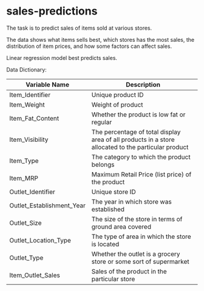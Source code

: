 # sales-predictions

The task is to predict sales of items sold at various stores. 

The data shows what items sells best, which stores has the most sales, the distribution of item prices, and how some factors can affect sales. 

Linear regression model best predicts sales. 

Data Dictionary:

| Variable Name |	Description |
| ------------- | ----------- |
| Item_Identifier | Unique product ID |
| Item_Weight | Weight of product |
| Item_Fat_Content | Whether the product is low fat or regular |
| Item_Visibility |	The percentage of total display area of all products in a store allocated to the particular product |
| Item_Type	| The category to which the product belongs |
| Item_MRP | Maximum Retail Price (list price) of the product |
| Outlet_Identifier |	Unique store ID |
| Outlet_Establishment_Year	| The year in which store was established |
| Outlet_Size	| The size of the store in terms of ground area covered |
| Outlet_Location_Type | The type of area in which the store is located |
| Outlet_Type |	Whether the outlet is a grocery store or some sort of supermarket |
| Item_Outlet_Sales |	Sales of the product in the particular store |
